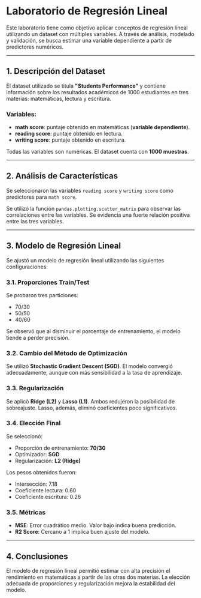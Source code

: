 # Laboratorio de Regresión Lineal

Este laboratorio tiene como objetivo aplicar conceptos de regresión lineal utilizando un dataset con múltiples variables. A través de análisis, modelado y validación, se busca estimar una variable dependiente a partir de predictores numéricos.

---

## 1. Descripción del Dataset

El dataset utilizado se titula **"Students Performance"** y contiene información sobre los resultados académicos de 1000 estudiantes en tres materias: matemáticas, lectura y escritura.

### Variables:
- **math score**: puntaje obtenido en matemáticas (**variable dependiente**).
- **reading score**: puntaje obtenido en lectura.
- **writing score**: puntaje obtenido en escritura.

Todas las variables son numéricas. El dataset cuenta con **1000 muestras**.

---

## 2. Análisis de Características

Se seleccionaron las variables `reading score` y `writing score` como predictores para `math score`.

Se utilizó la función `pandas.plotting.scatter_matrix` para observar las correlaciones entre las variables. Se evidencia una fuerte relación positiva entre las tres variables.

---

## 3. Modelo de Regresión Lineal

Se ajustó un modelo de regresión lineal utilizando las siguientes configuraciones:

### 3.1. Proporciones Train/Test
Se probaron tres particiones:
- 70/30
- 50/50
- 40/60

Se observó que al disminuir el porcentaje de entrenamiento, el modelo tiende a perder precisión.

### 3.2. Cambio del Método de Optimización
Se utilizó **Stochastic Gradient Descent (SGD)**. El modelo convergió adecuadamente, aunque con más sensibilidad a la tasa de aprendizaje.

### 3.3. Regularización
Se aplicó **Ridge (L2)** y **Lasso (L1)**. Ambos redujeron la posibilidad de sobreajuste. Lasso, además, eliminó coeficientes poco significativos.

### 3.4. Elección Final
Se seleccionó:
- Proporción de entrenamiento: **70/30**
- Optimizador: **SGD**
- Regularización: **L2 (Ridge)**

Los pesos obtenidos fueron:
- Intersección: 7.18
- Coeficiente lectura: 0.60
- Coeficiente escritura: 0.26

### 3.5. Métricas
- **MSE**: Error cuadrático medio. Valor bajo indica buena predicción.
- **R2 Score**: Cercano a 1 implica buen ajuste del modelo.

---

## 4. Conclusiones

El modelo de regresión lineal permitió estimar con alta precisión el rendimiento en matemáticas a partir de las otras dos materias. La elección adecuada de proporciones y regularización mejora la estabilidad del modelo.

